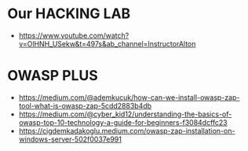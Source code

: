 # Our HACKING LAB
- https://www.youtube.com/watch?v=OlHNH_USekw&t=497s&ab_channel=InstructorAlton




# OWASP PLUS

- https://medium.com/@ademkucuk/how-can-we-install-owasp-zap-tool-what-is-owasp-zap-5cdd2883b4db
- https://medium.com/@cyber_kid12/understanding-the-basics-of-owasp-top-10-technology-a-guide-for-beginners-f3084dcffc23
- https://cigdemkadakoglu.medium.com/owasp-zap-installation-on-windows-server-502f0037e991

